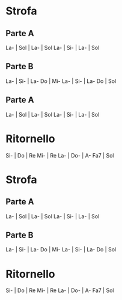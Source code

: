 # Strofa
## Parte A
La- | Sol | La- | Sol
La- | Si- | La- | Sol
## Parte B
La- | Si- | La- Do | Mi-
La- | Si- | La- Do | Sol
## Parte A
La- | Sol | La- | Sol
La- | Si- | La- | Sol
# Ritornello
Si- | Do | Re Mi- | Re
La- | Do- | A- Fa7 | Sol
# Strofa
## Parte A
La- | Sol | La- | Sol
La- | Si- | La- | Sol
## Parte B
La- | Si- | La- Do | Mi-
La- | Si- | La- Do | Sol
# Ritornello
Si- | Do | Re Mi- | Re
La- | Do- | A- Fa7 | Sol
